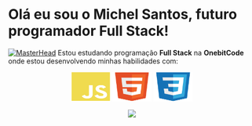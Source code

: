 
# Olá eu sou o Michel Santos, futuro programador Full Stack! 
[![MasterHead](https://d15k2d11r6t6rl.cloudfront.net/public/users/Integrators/7ba73aaa-3da9-4cf1-abf2-ccc85dea5875/uid_3592131/logo-obc-2021-lightbg.png)](github.com/MichelSant0s)
Estou estudando programação **Full Stack** na **OnebitCode** onde estou desenvolvendo minhas habilidades com:<br>
<div align="center">
  <img align="center" alt="Rafa-Js" height="60" width="80" src="https://raw.githubusercontent.com/devicons/devicon/master/icons/javascript/javascript-plain.svg">
  <img align="center" alt="Rafa-HTML" height="60" width="80" src="https://raw.githubusercontent.com/devicons/devicon/master/icons/html5/html5-original.svg">
  <img align="center" alt="Rafa-CSS" height="60" width="80" src="https://raw.githubusercontent.com/devicons/devicon/master/icons/css3/css3-original.svg">
  </div>
<br>
<div align="center">
  <a href="https://github.com/MichelSant0s">
<img height="180em" src="https://github-readme-stats.vercel.app/api?username=michelsant0s&show_icons=true&theme=monokai&include_all_commits=true&count_private=true"/>
  </div>

